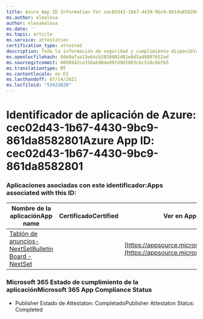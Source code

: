```yaml
---
title: Azure App ID Information for cec02d43-1b67-4430-9bc9-861da8582801
ms.author: elmalova
author: elenamalova
ms.date: ''
ms.topic: article
ms.service: attestation
certification_type: attested
description: Toda la información de seguridad y cumplimiento disponible para cec02d43-1b67-4430-9bc9-861da8582801.
ms.openlocfilehash: 0de9afaa13e64cb2858802d81e8d5ad9807652ad
ms.sourcegitcommit: 0098942ce316ab984e09fd9d2063cbc516c8bfb5
ms.translationtype: MT
ms.contentlocale: es-ES
ms.lasthandoff: 07/14/2021
ms.locfileid: "53423828"
---
```

# <a name="azure-app-id-cec02d43-1b67-4430-9bc9-861da8582801"></a><span data-ttu-id="eb9cf-103">Identificador de aplicación de Azure: cec02d43-1b67-4430-9bc9-861da8582801</span><span class="sxs-lookup"><span data-stu-id="eb9cf-103">Azure App ID: cec02d43-1b67-4430-9bc9-861da8582801</span></span>


### <a name="apps-associated-with-this-id"></a><span data-ttu-id="eb9cf-104">Aplicaciones asociadas con este identificador:</span><span class="sxs-lookup"><span data-stu-id="eb9cf-104">Apps associated with this ID:</span></span>
| <span data-ttu-id="eb9cf-105">**Nombre de la aplicación**</span><span class="sxs-lookup"><span data-stu-id="eb9cf-105">**App name**</span></span> | <span data-ttu-id="eb9cf-106">**Certificado**</span><span class="sxs-lookup"><span data-stu-id="eb9cf-106">**Certified**</span></span> | <span data-ttu-id="eb9cf-107">**Ver en AppSource**</span><span class="sxs-lookup"><span data-stu-id="eb9cf-107">**View in AppSource**</span></span> |
|-|-|-|
| [<span data-ttu-id="eb9cf-108">Tablón de anuncios- NextSet</span><span class="sxs-lookup"><span data-stu-id="eb9cf-108">Bulletin Board - NextSet</span></span>](https://docs.microsoft.com/en-us/microsoft-365-app-certification/forward/WA200002122) |  | [https://appsource.microsoft.com/product/office/WA200002122](https://appsource.microsoft.com/product/office/WA200002122) |

### <a name="microsoft-365-app-compliance-status"></a><span data-ttu-id="eb9cf-109">Microsoft 365 Estado de cumplimiento de la aplicación</span><span class="sxs-lookup"><span data-stu-id="eb9cf-109">Microsoft 365 App Compliance Status</span></span>
- <span data-ttu-id="eb9cf-110">Publisher Estado de Attestaton: Completado</span><span class="sxs-lookup"><span data-stu-id="eb9cf-110">Publisher Attestaton Status: Completed</span></span>
